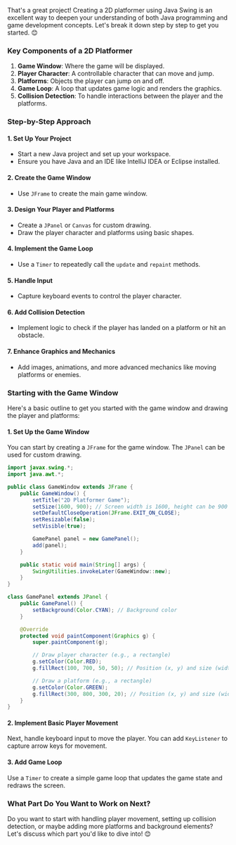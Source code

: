 That's a great project! Creating a 2D platformer using Java Swing is an excellent way to deepen your understanding of both Java programming and game development concepts. Let's break it down step by step to get you started. 😊

### Key Components of a 2D Platformer
1. **Game Window**: Where the game will be displayed.
2. **Player Character**: A controllable character that can move and jump.
3. **Platforms**: Objects the player can jump on and off.
4. **Game Loop**: A loop that updates game logic and renders the graphics.
5. **Collision Detection**: To handle interactions between the player and the platforms.

### Step-by-Step Approach

#### 1. **Set Up Your Project**
- Start a new Java project and set up your workspace.
- Ensure you have Java and an IDE like IntelliJ IDEA or Eclipse installed.

#### 2. **Create the Game Window**
- Use `JFrame` to create the main game window.

#### 3. **Design Your Player and Platforms**
- Create a `JPanel` or `Canvas` for custom drawing.
- Draw the player character and platforms using basic shapes.

#### 4. **Implement the Game Loop**
- Use a `Timer` to repeatedly call the `update` and `repaint` methods.

#### 5. **Handle Input**
- Capture keyboard events to control the player character.

#### 6. **Add Collision Detection**
- Implement logic to check if the player has landed on a platform or hit an obstacle.

#### 7. **Enhance Graphics and Mechanics**
- Add images, animations, and more advanced mechanics like moving platforms or enemies.

### Starting with the Game Window

Here's a basic outline to get you started with the game window and drawing the player and platforms:

#### 1. **Set Up the Game Window**
You can start by creating a `JFrame` for the game window. The `JPanel` can be used for custom drawing.

```java
import javax.swing.*;
import java.awt.*;

public class GameWindow extends JFrame {
    public GameWindow() {
        setTitle("2D Platformer Game");
        setSize(1600, 900); // Screen width is 1600, height can be 900 for a 16:9 ratio
        setDefaultCloseOperation(JFrame.EXIT_ON_CLOSE);
        setResizable(false);
        setVisible(true);

        GamePanel panel = new GamePanel();
        add(panel);
    }

    public static void main(String[] args) {
        SwingUtilities.invokeLater(GameWindow::new);
    }
}

class GamePanel extends JPanel {
    public GamePanel() {
        setBackground(Color.CYAN); // Background color
    }

    @Override
    protected void paintComponent(Graphics g) {
        super.paintComponent(g);

        // Draw player character (e.g., a rectangle)
        g.setColor(Color.RED);
        g.fillRect(100, 700, 50, 50); // Position (x, y) and size (width, height)

        // Draw a platform (e.g., a rectangle)
        g.setColor(Color.GREEN);
        g.fillRect(300, 800, 300, 20); // Position (x, y) and size (width, height)
    }
}
```

#### 2. **Implement Basic Player Movement**
Next, handle keyboard input to move the player. You can add `KeyListener` to capture arrow keys for movement.

#### 3. **Add Game Loop**
Use a `Timer` to create a simple game loop that updates the game state and redraws the screen.

### What Part Do You Want to Work on Next?
Do you want to start with handling player movement, setting up collision detection, or maybe adding more platforms and background elements? Let's discuss which part you'd like to dive into! 😊